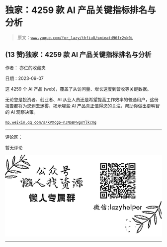 # 独家：4259 款 AI 产品关键指标排名与分析

> 原文：[`www.yuque.com/for_lazy/thfiu8/smieatd96fr2vk0i`](https://www.yuque.com/for_lazy/thfiu8/smieatd96fr2vk0i)

## (13 赞)独家：4259 款 AI 产品关键指标排名与分析

作者： 亦仁的收藏夹

日期：2023-09-07

这 4259 个 AI 产品 (web)，覆盖了从访问量、增长速度到营收等关键数据。

无论您是投资者、创业者、AI 从业人员还是希望提高工作效率的普通用户，这份报告都将为您剥去迷雾，揭示哪些 AI 产品真正值得您的关注，帮助你做出更明智的 AI 观察决策。

[`mp.weixin.qq.com/s/kVXcgp-nJNoBPwgsYlkcmg`](https://mp.weixin.qq.com/s/kVXcgp-nJNoBPwgsYlkcmg)

* * *

评论区：

暂无评论

![](img/1c37d505930596d12a88ab23e11aa07a.png)

* * *
